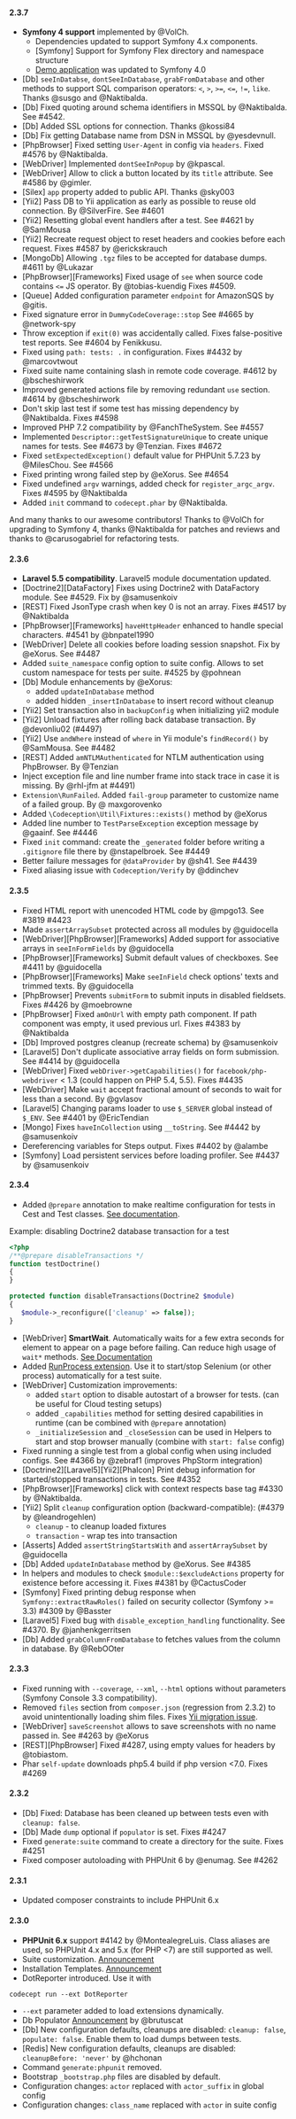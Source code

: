 #### 2.3.7

* **Symfony 4 support** implemented by @VolCh.
  * Dependencies updated to support Symfony 4.x components.
  * [Symfony] Support for Symfony Flex directory and namespace structure
  * [Demo application](https://github.com/Codeception/symfony-demo) was updated to Symfony 4.0
* [Db] `seeInDatabse`, `dontSeeInDatabase`, `grabFromDatabase` and other methods to support SQL comparison operators: `<`, `>`, `>=`, `<=`, `!=`, `like`. Thanks @susgo and @Naktibalda.
* [Db] Fixed quoting around schema identifiers in MSSQL by @Naktibalda. See #4542.
* [Db] Added SSL options for connection. Thanks @kossi84
* [Db] Fix getting Database name from DSN in MSSQL by @yesdevnull.
* [PhpBrowser] Fixed setting `User-Agent` in config via `headers`. Fixed #4576 by @Naktibalda.
* [WebDriver] Implemented `dontSeeInPopup` by @kpascal.
* [WebDriver] Allow to click a button located by its `title` attribute. See #4586 by @gimler.
* [Silex] `app` property added to public API. Thanks @sky003
* [Yii2] Pass DB to Yii application as early as possible to reuse old connection. By @SilverFire. See #4601
* [Yii2] Resetting global event handlers after a test. See #4621 by @SamMousa
* [Yii2] Recreate request object to reset headers and cookies before each request. Fixes #4587 by @erickskrauch 
* [MongoDb] Allowing `.tgz` files to be accepted for database dumps. #4611 by @Lukazar
* [PhpBrowser][Frameworks] Fixed usage of `see` when source code contains `<=` JS operator. By @tobias-kuendig Fixes #4509.
* [Queue] Added configuration parameter `endpoint` for AmazonSQS by @gitis.
* Fixed signature error in `DummyCodeCoverage::stop` See #4665 by @network-spy
* Throw exception if `exit(0)` was accidentally called. Fixes false-positive test reports. See #4604 by Fenikkusu. 
* Fixed using `path: tests: .` in configuration. Fixes #4432 by @marcovtwout
* Fixed suite name containing slash in remote code coverage. #4612 by @bscheshirwork
* Improved generated actions file by removing redundant `use` section. #4614 by @bscheshirwork
* Don't skip last test if some test has missing dependency by @Naktibalda. Fixes #4598
* Improved PHP 7.2 compatibility by @FanchTheSystem. See #4557
* Implemented `Descriptor::getTestSignatureUnique` to create unique names for tests. See #4673 by @Tenzian. Fixes #4672
* Fixed `setExpectedException()` default value for PHPUnit 5.7.23 by @MilesChou. See #4566 
* Fixed printing wrong failed step by @eXorus. See #4654
* Fixed undefined `argv` warnings, added check for `register_argc_argv`. Fixes #4595 by @Naktibalda
* Added `init` command to `codecept.phar` by @Naktibalda.

And many thanks to our awesome contributors! Thanks to @VolCh for upgrading to Symfony 4, thanks @Naktibalda for patches and reviews and
thanks to @carusogabriel for refactoring tests. 

#### 2.3.6

* **Laravel 5.5 compatibility**. Laravel5 module documentation updated.
* [Doctrine2][DataFactory] Fixes using Doctrine2 with DataFactory module. See #4529. Fix by @samusenkoiv
* [REST] Fixed JsonType crash when key 0 is not an array. Fixes #4517 by @Naktibalda  
* [PhpBrowser][Frameworks] `haveHttpHeader` enhanced to handle special characters. #4541 by @bnpatel1990
* [WebDriver] Delete all cookies before loading session snapshot. Fix by @eXorus. See #4487
* Added `suite_namespace` config option to suite config. Allows to set custom namespace for tests per suite. #4525 by @pohnean
* [Db] Module enhancements by @eXorus:
  * added `updateInDatabase` method
  * added hidden `_insertInDatabase` to insert record without cleanup  
* [Yii2] Set transaction also in `backupConfig` when initializing yii2 module
* [Yii2] Unload fixtures after rolling back database transaction. By @devonliu02  (#4497)
* [Yii2] Use `andWhere` instead of `where` in Yii module's `findRecord()` by @SamMousa. See #4482
* [REST] Added `amNTLMAuthenticated` for NTLM authentication using PhpBrowser. By @Tenzian 
* Inject exception file and line number frame into stack trace in case it is missing. By @rhl-jfm at #4491)
* `Extension\RunFailed`. Added `fail-group` parameter to customize name of a failed group. By @ maxgorovenko
* Added `\Codeception\Util\Fixtures::exists()` method by @eXorus
* Added line number to `TestParseException` exception message by @gaainf. See #4446
* Fixed `init` command: create the `_generated` folder before writing a `.gitignore` file there by @nstapelbroek. See #4449
* Better failure messages for `@dataProvider` by @sh41. See #4439
* Fixed aliasing issue with `Codeception/Verify` by @ddinchev

#### 2.3.5

* Fixed HTML report with unencoded HTML code by @mpgo13. See #3819 #4423
* Made `assertArraySubset` protected across all modules by @guidocella
* [WebDriver][PhpBrowser][Frameworks] Added support for associative arrays in `seeInFormFields` by @guidocella
* [PhpBrowser][Frameworks] Submit default values of checkboxes. See #4411 by @guidocella 
* [PhpBrowser][Frameworks] Make `seeInField` check options' texts and trimmed texts. By @guidocella 
* [PhpBrowser] Prevents `submitForm` to submit inputs in disabled fieldsets. Fixes #4426 by @moebrowne
* [PhpBrowser] Fixed `amOnUrl` with empty path component. If path component was empty, it used previous url. Fixes #4383 by @Naktibalda
* [Db] Improved postgres cleanup (recreate schema) by @samusenkoiv
* [Laravel5] Don't duplicate associative array fields on form submission. See #4414 by @guidocella
* [WebDriver] Fixed `webDriver->getCapabilities()` for `facebook/php-webdriver` < 1.3 (could happen on PHP 5.4, 5.5). Fixes #4435
* [WebDriver] Make `wait` accept fractional amount of seconds to wait for less than a second. By @gvlasov
* [Laravel5] Changing params loader to use `$_SERVER` global instead of `$_ENV`. See #4401 by @EricTendian
* [Mongo] Fixes `haveInCollection` using `__toString`. See #4442 by @samusenkoiv
* Dereferencing variables for Steps output. Fixes #4402 by @alambe
* [Symfony] Load persistent services before loading profiler. See #4437 by @samusenkoiv

#### 2.3.4

* Added `@prepare` annotation to make realtime configuration for tests in Cest and Test classes. [See documentation](http://codeception.com/docs/06-ModulesAndHelpers#Runtime-Configuration-of-a-Test).
 
 Example: disabling Doctrine2 database transaction for a test

```php
<?php
/**@prepare disableTransactions */
function testDoctrine()
{
}

protected function disableTransactions(Doctrine2 $module)
{
   $module->_reconfigure(['cleanup' => false]);
}
```
* [WebDriver] **SmartWait**. Automatically waits for a few extra seconds for element to appear on a page before failing. Can reduce high usage of `wait*` methods. [See Documentation](http://codeception.com/docs/03-AcceptanceTests#SmartWait)
* Added [RunProcess extension](http://codeception.com/extensions#RunProcess). Use it to start/stop Selenium (or other process) automatically for a test suite.   
* [WebDriver] Customization improvements:
    * added `start` option to disable autostart of a browser for tests. (can be useful for Cloud testing setups)
    * added `_capabilities` method for setting desired capabilities in runtime (can be combined with `@prepare` annotation)
    * `_initializeSession` and `_closeSession` can be used in Helpers to start and stop browser manually (combine with `start: false` config)
* Fixed running a single test from a global config when using included configs. See #4366 by @zebraf1 (improves PhpStorm integration)
* [Doctrine2][Laravel5][Yii2][Phalcon] Print debug information for started/stopped transactions in tests. See #4352
* [PhpBrowser][Frameworks] click with context respects base tag #4330 by @Naktibalda.
* [Yii2] Split `cleanup` configuration option (backward-compatible): (#4379 by @leandrogehlen) 
  * `cleanup` - to cleanup loaded fixtures
  * `transaction` - wrap tes into transaction
* [Asserts] Added `assertStringStartsWith` and `assertArraySubset` by @guidocella
* [Db] Added `updateInDatabase` method by @eXorus. See #4385
* In helpers and modules to check `$module::$excludeActions` property for existence before accessing it. Fixes #4381 by @CactusCoder
* [Symfony] Fixed printing debug response when `Symfony::extractRawRoles()` failed on security collector (Symfony >= 3.3) #4309 by @Basster
* [Laravel5] Fixed bug with `disable_exception_handling` functionality. See #4370. By @janhenkgerritsen
* [Db] Added `grabColumnFromDatabase` to fetches values from the column in database. By @RebOOter

#### 2.3.3

* Fixed running with `--coverage`, `--xml`, `--html` options without parameters (Symfony Console 3.3 compatibility).
* Removed `files` section from `composer.json` (regression from 2.3.2) to avoid unintentionally loading shim files. Fixes [Yii migration issue](https://github.com/yiisoft/yii2/issues/14226).
* [WebDriver] `saveScreenshot` allows to save screenshots with no name passed in. See #4263 by @eXorus
* [REST][PhpBrowser] Fixed #4287, using empty values for headers by @tobiastom.
* Phar `self-update` downloads php5.4 build if php version <7.0. Fixes #4269

#### 2.3.2

* [Db] Fixed: Database has been cleaned up between tests even with `cleanup: false`.  
* [Db] Made `dump` optional if `populator` is set. Fixes #4247
* Fixed `generate:suite` command to create a directory for the suite. Fixes #4251
* Fixed composer autoloading with PHPUnit 6 by @enumag. See #4262

#### 2.3.1

* Updated composer constraints to include PHPUnit 6.x

#### 2.3.0

* **PHPUnit 6.x** support #4142 by @MontealegreLuis. Class aliases are used, so PHPUnit 4.x and 5.x (for PHP <7) are still supported as well.  
* Suite customization. [Announcement](/05-22-2017/codeception-2-3.html#configuration-improvements)
* Installation Templates. [Announcement](/05-22-2017/codeception-2-3.html#installation-templates) 
* DotReporter introduced. Use it with 
```
codecept run --ext DotReporter
```
* `--ext` parameter added to load extensions dynamically.
* Db Populator [Announcement](/05-22-2017/codeception-2-3.html#db-populator) by @brutuscat
* [Db] New configuration defaults, cleanups are disabled: `cleanup: false`, `populate: false`. Enable them to load dumps between tests. 
* [Redis] New configuration defaults, cleanups are disabled: `cleanupBefore: 'never'` by @hchonan 
* Command `generate:phpunit` removed.
* Bootstrap `_bootstrap.php` files are disabled by default.
* Configuration changes: `actor` replaced with `actor_suffix` in global config
* Configuration changes: `class_name` replaced with `actor` in suite config



